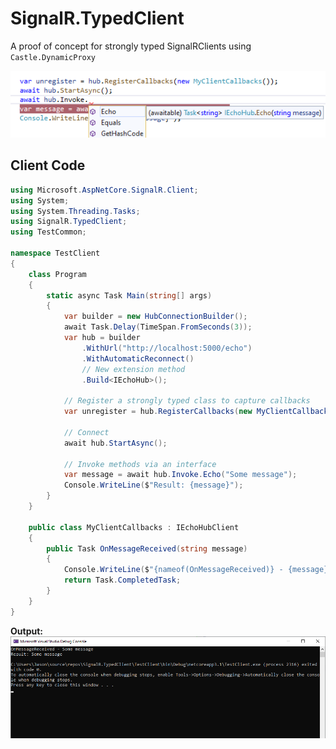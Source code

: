 # SignalR.TypedClient
A proof of concept for strongly typed SignalRClients using `Castle.DynamicProxy`

![Intellisense on hub client](images/StronglyTyped.png)

## Client Code

```csharp
using Microsoft.AspNetCore.SignalR.Client;
using System;
using System.Threading.Tasks;
using SignalR.TypedClient;
using TestCommon;

namespace TestClient
{
    class Program
    {
        static async Task Main(string[] args)
        {
            var builder = new HubConnectionBuilder();
            await Task.Delay(TimeSpan.FromSeconds(3));
            var hub = builder
                .WithUrl("http://localhost:5000/echo")
                .WithAutomaticReconnect()
                // New extension method
                .Build<IEchoHub>();

            // Register a strongly typed class to capture callbacks
            var unregister = hub.RegisterCallbacks(new MyClientCallbacks());
            
            // Connect
            await hub.StartAsync();
            
            // Invoke methods via an interface
            var message = await hub.Invoke.Echo("Some message");
            Console.WriteLine($"Result: {message}");
        }
    }

    public class MyClientCallbacks : IEchoHubClient
    {
        public Task OnMessageReceived(string message)
        {
            Console.WriteLine($"{nameof(OnMessageReceived)} - {message}");
            return Task.CompletedTask;
        }
    }
}
```

**Output:**
![Console Output](images/ConsoleOutput.png)
